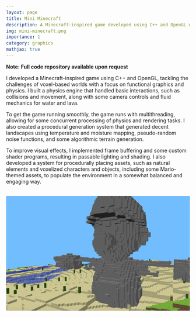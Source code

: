 ```yaml
---
layout: page
title: Mini Minecraft
description: A Minecraft-inspired game developed using C++ and OpenGL with voxel-based worlds, physics engine, and procedural generation.
img: mini-minecraft.png
importance: 1
category: graphics
mathjax: true
---
```

<b>Note: Full code repository available upon request</b>

I developed a Minecraft-inspired game using C++ and OpenGL, tackling the challenges of voxel-based worlds with a focus on functional graphics and physics. I built a physics engine that handled basic interactions, such as collisions and movement, along with some camera controls and fluid mechanics for water and lava.

To get the game running smoothly, the game runs with multithreading, allowing for some concurrent processing of physics and rendering tasks. I also created a procedural generation system that generated decent landscapes using temperature and moisture mapping, pseudo-random noise functions, and some algorithmic terrain generation.

To improve visual effects, I implemented frame buffering and some custom shader programs, resulting in passable lighting and shading. I also developed a system for procedurally placing assets, such as natural elements and voxelized characters and objects, including some Mario-themed assets, to populate the environment in a somewhat balanced and engaging way.

<br>

<img src="/assets/img/mini-minecraft.png" alt="Easter Island Biome">